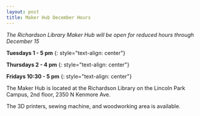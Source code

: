 ```yaml
---
layout: post
title: Maker Hub December Hours
---
```


*The Richardson Library Maker Hub will be open for reduced hours through December 15*  

**Tuesdays 1 - 5 pm**
{: style="text-align: center"}

**Thursdays 2 - 4 pm**
{: style="text-align: center"}

**Fridays 10:30 - 5 pm**
{: style="text-align: center"}

The Maker Hub is located at the Richardson Library on the Lincoln Park Campus, 2nd floor, 2350 N Kenmore Ave.

The 3D printers, sewing machine, and woodworking area is available.


  
